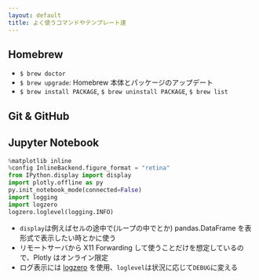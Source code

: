```yaml
---
layout: default
title: よく使うコマンドやテンプレート達
---
```








## Homebrew

* `$ brew doctor`
* `$ brew upgrade`: Homebrew 本体とパッケージのアップデート
* `$ brew install PACKAGE`, `$ brew uninstall PACKAGE`, `$ brew list`



## Git & GitHub







## Jupyter Notebook

```python
%matplotlib inline
%config InlineBackend.figure_format = "retina"
from IPython.display import display
import plotly.offline as py
py.init_notebook_mode(connected=False)
import logging
import logzero
logzero.loglevel(logging.INFO)
```

- `display`は例えばセルの途中で(ループの中でとか) pandas.DataFrame を表形式で表示したい時とかに使う
- リモートサーバから X11 Forwarding して使うことだけを想定しているので、Plotly はオンライン限定
- ログ表示には [logzero](https://logzero.readthedocs.io/en/latest/) を使用、`loglevel`は状況に応じて`DEBUG`に変える

